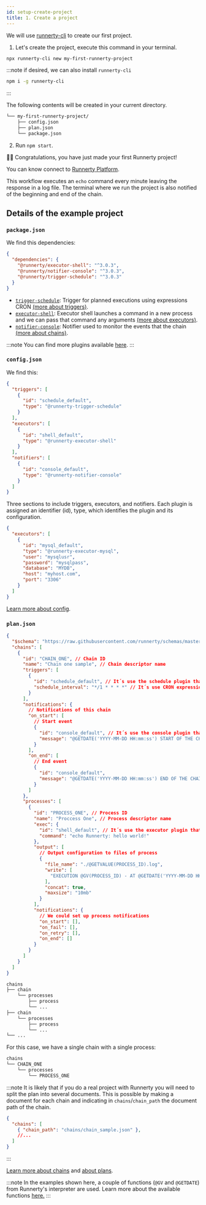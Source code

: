 ```yaml
---
id: setup-create-project
title: 1. Create a project
---
```


We will use [runnerty-cli](https://github.com/runnerty/runnerty-cli) to create our first project.

1. Let's create the project, execute this command in your terminal.

```bash npm2yarn
npx runnerty-cli new my-first-runnerty-project
```

:::note
if desired, we can also install `runnerty-cli`

```bash npm2yarn
npm i -g runnerty-cli
```

:::

The following contents will be created in your current directory.

```sh
└── my-first-runnerty-project/
    ├── config.json
    ├── plan.json
    └── package.json
```

2. Run `npm start`.

🎉🎉 Congratulations, you have just made your first Runnerty project!

You can know connect to [Runnerty Platform](connect-to-platform).

This workflow executes an `echo` command every minute leaving the response in a log file. The terminal where we run the project is also notified of the beginning and end of the chain.

## Details of the example project

### `package.json`

We find this dependencies:

```json
{
  "dependencies": {
    "@runnerty/executor-shell": "^3.0.3",
    "@runnerty/notifier-console": "^3.0.3",
    "@runnerty/trigger-schedule": "^3.0.3"
  }
}
```

- [`trigger-schedule`](https://github.com/runnerty/trigger-schedule/blob/master/README.md): Trigger for planned executions using expressions CRON [(more about triggers)](triggers.md).
- [`executor-shell`](https://github.com/runnerty/executor-shell/blob/master/README.md): Executor shell launches a command in a new process and we can pass that command any arguments [(more about executors)](executors.md).
- [`notifier-console`](https://github.com/runnerty/notifier-console/blob/master/README.md): Notifier used to monitor the events that the chain [(more about chains)](chain.md).

:::note
You can find more plugins available [here](plugins.md).
:::

### `config.json`

We find this:

```json
{
  "triggers": [
    {
      "id": "schedule_default",
      "type": "@runnerty-trigger-schedule"
    }
  ],
  "executors": [
    {
      "id": "shell_default",
      "type": "@runnerty-executor-shell"
    }
  ],
  "notifiers": [
    {
      "id": "console_default",
      "type": "@runnerty-notifier-console"
    }
  ]
}
```

Three sections to include triggers, executors, and notifiers. Each plugin is assigned an identifier (id), type, which identifies the plugin and its configuration.

```json title="Example of a plugin with configuration"
{
  "executors": [
    {
      "id": "mysql_default",
      "type": "@runnerty-executor-mysql",
      "user": "mysqlusr",
      "password": "mysqlpass",
      "database": "MYDB",
      "host": "myhost.com",
      "port": "3306"
    }
  ]
}
```

[Learn more about config](config.md).

### `plan.json`

```json title="We find this"
{
  "$schema": "https://raw.githubusercontent.com/runnerty/schemas/master/schemas/3.1/plan.json",
  "chains": [
    {
      "id": "CHAIN_ONE", // Chain ID
      "name": "Chain one sample", // Chain descriptor name
      "triggers": [
        {
          "id": "schedule_default", // It´s use the schedule plugin that we previously configured
          "schedule_interval": "*/1 * * * *" // It´s use CRON expression "At every minute"
        }
      ],
      "notifications": {
        // Notifications of this chain
        "on_start": [
          // Start event
          {
            "id": "console_default", // It´s use the console plugin that we previously configured
            "message": "@GETDATE('YYYY-MM-DD HH:mm:ss') START OF THE CHAIN: @GV(CHAIN_ID)" // It´s use the co
          }
        ],
        "on_end": [
          // End event
          {
            "id": "console_default",
            "message": "@GETDATE('YYYY-MM-DD HH:mm:ss') END OF THE CHAIN: @GV(CHAIN_ID)"
          }
        ]
      },
      "processes": [
        {
          "id": "PROCESS_ONE", // Process ID
          "name": "Proccess One", // Process descriptor name
          "exec": {
            "id": "shell_default", // It´s use the executor plugin that we previously configured
            "command": "echo Runnerty: hello world!"
          },
          "output": [
            // Output configuration to files of process
            {
              "file_name": "./@GETVALUE(PROCESS_ID).log",
              "write": [
                "EXECUTION @GV(PROCESS_ID) - AT @GETDATE('YYYY-MM-DD HH:mm:ss')\n @GV(PROCESS_EXEC_ERR_OUTPUT) @GV(PROCESS_EXEC_MSG_OUTPUT)"
              ],
              "concat": true,
              "maxsize": "10mb"
            }
          ],
          "notifications": {
            // We could set up process notifications
            "on_start": [],
            "on_fail": [],
            "on_retry": [],
            "on_end": []
          }
        }
      ]
    }
  ]
}
```

```sh title="This is the hierarchy of a plan"
chains
├── chain
    └── processes
        ├── process
        └── ...
├── chain
    └── processes
        ├── process
        └── ...
└── ...
```

For this case, we have a single chain with a single process:

```sh
chains
└── CHAIN_ONE
    └── processes
        └── PROCESS_ONE
```

:::note
It is likely that if you do a real project with Runnerty you will need to split the plan into several documents. This is possible by making a document for each chain and indicating in `chains`/`chain_path` the document path of the chain.

```json
{
  "chains": [
    { "chain_path": "chains/chain_sample.json" },
    //...
  ]
}
```

:::

[Learn more about chains](chain.md) and [about plans](plan.md).

:::note
In the examples shown here, a couple of functions (`@GV` and `@GETDATE`) from Runnerty's interpreter are used.
Learn more about the available functions [here.](functions.md)
:::
